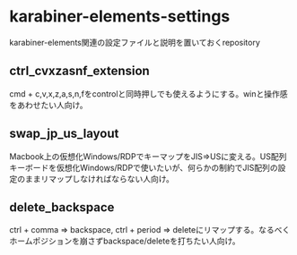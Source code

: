 # karabiner-elements-settings

karabiner-elements関連の設定ファイルと説明を置いておくrepository

## ctrl_cvxzasnf_extension
cmd + c,v,x,z,a,s,n,fをcontrolと同時押しでも使えるようにする。winと操作感をあわせたい人向け。

## swap_jp_us_layout
Macbook上の仮想化Windows/RDPでキーマップをJIS=>USに変える。US配列キーボードを仮想化Windows/RDPで使いたいが、何らかの制約でJIS配列の設定のままリマップしなければならない人向け。

## delete_backspace
ctrl + comma => backspace, ctrl + period => deleteにリマップする。なるべくホームポジションを崩さずbackspace/deleteを打ちたい人向け。
